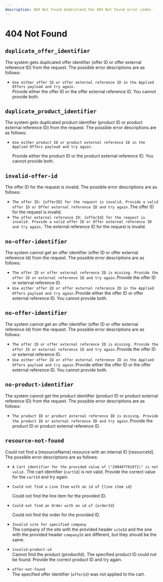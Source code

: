 ```yaml
---
description: 404 Not Found Understand the 404 Not Found error codes.
---
```


# 404 Not Found

## `duplicate_offer_identifier`

The system gets duplicated offer identifier (offer ID or offer external reference ID) from the request. The possible error descriptions are as follows:

* `Use either offer ID or offer external reference ID in the Applied Offers payload and try again.`\
  Provide either the offer ID or the offer external reference ID. You cannot provide both.

## `duplicate_product_identifier`

The system gets duplicated product identifier (product ID or product external reference ID) from the request. The possible error descriptions are as follows:

*   `Use either product ID or product external reference ID in the Applied Offers payload and try again.`

    Provide either the product ID or the product external reference ID. You cannot provide both.

## `invalid-offer-id`

The offer ID for the request is invalid. The possible error descriptions are as follows:

* `The offer ID: {offerID} for the request is invalid. Provide a valid offer ID or Offer external reference ID and try again.`The offer ID for the request is invalid.
* `The offer external reference ID: {offerId} for the request is invalid. Provide a valid offer ID or Offer external reference ID and try again.` The external reference ID for the request is invalid.

## `no-offer-identifier`

The system cannot get an offer identifier (offer ID or offer external reference Id) from the request. The possible error descriptions are as follows:

* `The offer ID or offer external reference ID is missing. Provide the offer ID or external reference ID and try again.`Provide the offer ID or external reference ID.
* `Use either offer ID or offer external reference ID in the Applied Offers payload and try again.`Provide either the offer ID or offer external reference ID. You cannot provide both.

## `no-offer-identifier`

The system cannot get an offer identifier (offer ID or offer external reference Id) from the request. The possible error descriptions are as follows:

* `The offer ID or offer external reference ID is missing. Provide the offer ID or external reference ID and try again.`Provide the offer ID or external reference ID.
* `Use either offer ID or offer external reference ID in the Applied Offers payload and try again.`Provide either the offer ID or the offer external reference ID. You cannot provide both.

## `no-product-identifier`

The system cannot get the product identifier (product ID or product external reference ID) from the request. The possible error descriptions are as follows:

* `The product ID or product external reference ID is missing. Provide the product ID or external reference ID and try again.`Provide the product ID or product external reference ID.

## `resource-not-found`

Could not find a \[resourceName] resource with an internal ID \[resourceId]. The possible error descriptions are as follows:

* `A Cart identifier for the provided value of \"298407701971\" is not valid.` The cart identifier (`cartId`) is not valid. Provide the correct value for the `cartId` and try again.
*   `Could not find a Line Item with an id of {line item id}`

    Could not find the line item for the provided ID.
*   `Could not find an Order with an id of {orderId}`

    Could not find the order for the provided ID.
* `Invalid site for specified company`\
  The company of the site with the provided header `siteId` and the one with the provided header `companyId` are different, but they should be the same.
* `invalid-product-id`\
  Cannot find the product {productId}. The specified product ID could not be found. Provide the correct product ID and try again.
* `offer-not-found`\
  The specified offer identifier (`offerId`) was not applied to the cart.
